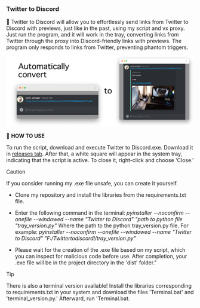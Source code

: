 ### Twitter to Discord

📄 Twitter to Discord will allow you to effortlessly send links from Twitter to Discord with previews, just like in the past, using my script and vx proxy. 
Just run the program, and it will work in the tray, converting links from Twitter through the proxy into Discord-friendly links with previews.
The program only responds to links from Twitter, preventing phantom triggers.

![Example](https://raw.githubusercontent.com/YuriyAvengeR/Twitter-to-Discord/master/images/example.png)

🍉 **HOW TO USE**

To run the script, download and execute Twitter to Discord.exe. 
Download it in [releases tab](https://github.com/YuriyAvengeR/Twitter-to-Discord/releases).
After that, a white square will appear in the system tray, indicating that the script is active. To close it, right-click and choose 'Close.'

> [!CAUTION]
> If you consider running my .exe file unsafe, you can create it yourself.

- Clone my repository and install the libraries from the requirements.txt file.

- Enter the following command in the terminal:
_pyinstaller --noconfirm --onefile --windowed --name "Twitter to Discord" "path to python file "tray_version.py"_ 
Where the path to the python tray_version.py file. 
For example: _pyinstaller --noconfirm --onefile --windowed --name "Twitter to Discord" "F:/Twittertodiscordl/tray_version.py"_

- Please wait for the creation of the .exe file based on my script, which you can inspect for malicious code before use. After completion, your .exe file will be in the project directory in the 'dist' folder."

> [!TIP]
> There is also a terminal version available!
Install the libraries corresponding to requirements.txt in your system and download the files 'Terminal.bat' and 'terminal_version.py.' 
Afterward, run 'Terminal.bat.
